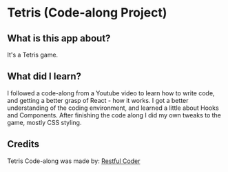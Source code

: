 # Tetris (Code-along Project)

## What is this app about?

It's a Tetris game.

## What did I learn?

I followed a code-along from a Youtube video to learn how to write code, and getting a better grasp of React - how it works.
I got a better understanding of the coding environment, and learned a little about Hooks and Components.
After finishing the code along I did my own tweaks to the game, mostly CSS styling.

## Credits

Tetris Code-along was made by:
[Restful Coder](https://www.youtube.com/c/RestfulCoder)


